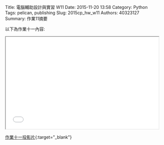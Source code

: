 Title: 電腦輔助設計與實習 W11
Date: 2015-11-20 13:58
Category: Python
Tags: pelican, publishing
Slug: 2015cp_hw_w11
Authors: 40323127
Summary: 作業11摘要

以下為作業十一內容:

<iframe src="40323127_w11.html" width="500" height="300"></iframe>

[作業十一投影片](40323127_w11_p.html){:target="_blank"}



